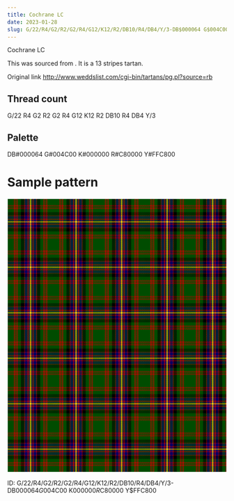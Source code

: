 ```yaml
---
title: Cochrane LC
date: 2023-01-28
slug: G/22/R4/G2/R2/G2/R4/G12/K12/R2/DB10/R4/DB4/Y/3-DB$000064 G$004C00 K$000000 R$C80000 Y$FFC800
---
```

Cochrane LC

This was sourced from <no value>.  It is a 13 stripes tartan.

Original link http://www.weddslist.com/cgi-bin/tartans/pg.pl?source=rb

## Thread count
G/22 R4 G2 R2 G2 R4 G12 K12 R2 DB10 R4 DB4 Y/3

## Palette
DB#000064 G#004C00 K#000000 R#C80000 Y#FFC800

# Sample pattern

![Tartan detail](tartan.png "G/22 R4 G2 R2 G2 R4 G12 K12 R2 DB10 R4 DB4 Y/3 tartan")

ID: G/22/R4/G2/R2/G2/R4/G12/K12/R2/DB10/R4/DB4/Y/3-DB$000064 G$004C00 K$000000 R$C80000 Y$FFC800